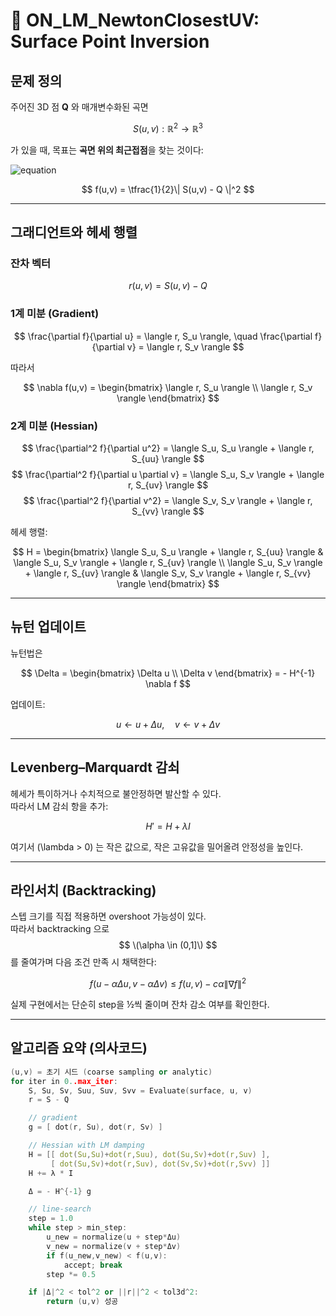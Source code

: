 # 📘 ON_LM_NewtonClosestUV: Surface Point Inversion

## 문제 정의
주어진 3D 점 **Q** 와 매개변수화된 곡면

$$
S(u,v): \mathbb{R}^2 \to \mathbb{R}^3
$$

가 있을 때, 목표는 **곡면 위의 최근접점**을 찾는 것이다:

![equation](https://latex.codecogs.com/svg.latex?(u^*,v^*)=\arg\min_{(u,v)}f(u,v))

$$
f(u,v) = \tfrac{1}{2}\| S(u,v) - Q \|^2
$$



---

## 그래디언트와 헤세 행렬

### 잔차 벡터
$$
r(u,v) = S(u,v) - Q
$$

### 1계 미분 (Gradient)
$$
\frac{\partial f}{\partial u} = \langle r, S_u \rangle, \quad 
\frac{\partial f}{\partial v} = \langle r, S_v \rangle
$$

따라서

$$
\nabla f(u,v) =
\begin{bmatrix}
\langle r, S_u \rangle \\
\langle r, S_v \rangle
\end{bmatrix}
$$

### 2계 미분 (Hessian)
$$
\frac{\partial^2 f}{\partial u^2} = \langle S_u, S_u \rangle + \langle r, S_{uu} \rangle
$$
$$
\frac{\partial^2 f}{\partial u \partial v} = \langle S_u, S_v \rangle + \langle r, S_{uv} \rangle
$$
$$
\frac{\partial^2 f}{\partial v^2} = \langle S_v, S_v \rangle + \langle r, S_{vv} \rangle
$$

헤세 행렬:

$$
H =
\begin{bmatrix}
\langle S_u, S_u \rangle + \langle r, S_{uu} \rangle & \langle S_u, S_v \rangle + \langle r, S_{uv} \rangle \\
\langle S_u, S_v \rangle + \langle r, S_{uv} \rangle & \langle S_v, S_v \rangle + \langle r, S_{vv} \rangle
\end{bmatrix}
$$

---

## 뉴턴 업데이트

뉴턴법은

$$
\Delta =
\begin{bmatrix}
\Delta u \\ \Delta v
\end{bmatrix}
= - H^{-1} \nabla f
$$

업데이트:

$$
u \leftarrow u + \Delta u, \quad v \leftarrow v + \Delta v
$$

---

## Levenberg–Marquardt 감쇠

헤세가 특이하거나 수치적으로 불안정하면 발산할 수 있다.  
따라서 LM 감쇠 항을 추가:

$$
H' = H + \lambda I
$$

여기서 \(\lambda > 0\) 는 작은 값으로, 작은 고유값을 밀어올려 안정성을 높인다.

---

## 라인서치 (Backtracking)

스텝 크기를 직접 적용하면 overshoot 가능성이 있다.  
따라서 backtracking 으로 $$ \(\alpha \in (0,1]\) $$ 를 줄여가며 다음 조건 만족 시 채택한다:

$$
f(u - \alpha \Delta u, v - \alpha \Delta v) \le f(u,v) - c \alpha \| \nabla f \|^2
$$

실제 구현에서는 단순히 step을 ½씩 줄이며 잔차 감소 여부를 확인한다.

---

## 알고리즘 요약 (의사코드)

```cpp
(u,v) = 초기 시드 (coarse sampling or analytic)
for iter in 0..max_iter:
    S, Su, Sv, Suu, Suv, Svv = Evaluate(surface, u, v)
    r = S - Q

    // gradient
    g = [ dot(r, Su), dot(r, Sv) ]

    // Hessian with LM damping
    H = [[ dot(Su,Su)+dot(r,Suu), dot(Su,Sv)+dot(r,Suv) ],
         [ dot(Su,Sv)+dot(r,Suv), dot(Sv,Sv)+dot(r,Svv) ]]
    H += λ * I

    Δ = - H^{-1} g

    // line-search
    step = 1.0
    while step > min_step:
        u_new = normalize(u + step*Δu)
        v_new = normalize(v + step*Δv)
        if f(u_new,v_new) < f(u,v):
            accept; break
        step *= 0.5

    if |Δ|^2 < tol^2 or ||r||^2 < tol3d^2:
        return (u,v) 성공
